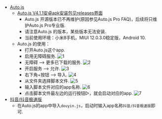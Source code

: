 - [Auto.js](https://github.com/hyb1996/Auto.js)
  - [Auto.js V4.1.1安卓apk安装包见releases界面](https://github.com/huzing2524/myScripts/files/6019727/auto.js.V4.1.1_alpha2.arm-v7.apk.zip)
    - Auto.js 开源版本已不再维护(原因参见Auto.js Pro FAQ)，后续将只维护Auto.js Pro专业版.
    - 请注意Auto.js 的版本，某些版本无法安装.
    - 当前使用环境：小米8手机，MIUI 12.0.3.0稳定版，Android 10.
  - Auto.js 的使用：
    - 打开Auto.js这个app.
    - 启用无障碍服务. ![1](../docs/1.jpg)
    - 无障碍 --> 更多已下载的服务. ![2](../docs/2.jpg)
    - 开启服务 --> 允许. ![3](../docs/3.jpg)
    - 右下角+按钮 --> 导入. ![4](../docs/4.jpg)
    - 从文件夹选择脚本文件. ![5](../docs/5.jpg)
    - 输入脚本文件对应的app名称. ![6](../docs/6.jpg)
    - 点击脚本文件最左边的运行按钮▷，就会启动对应的app. ![7](../docs/7.jpg)
- [抖音/抖音极速版](./douyin.js)
  - 在Auto.js的app中导入`douyin.js`，启动时输入app名称`抖音/抖音极速版`即可.